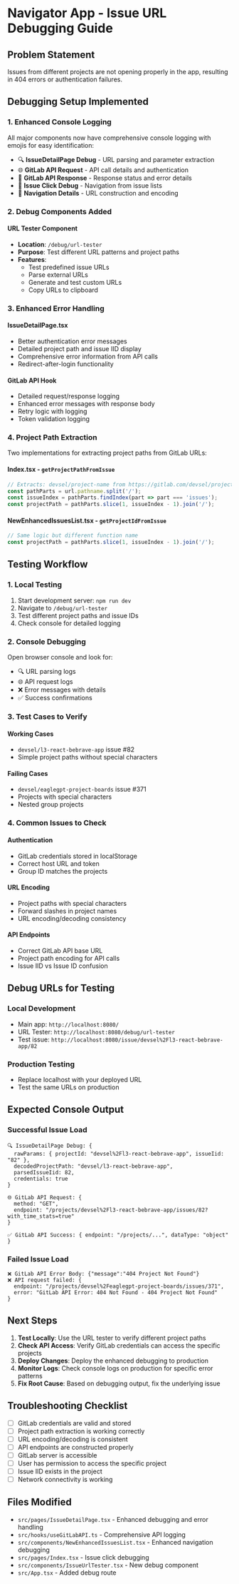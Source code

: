# Navigator App - Issue URL Debugging Guide

## Problem Statement
Issues from different projects are not opening properly in the app, resulting in 404 errors or authentication failures.

## Debugging Setup Implemented

### 1. Enhanced Console Logging
All major components now have comprehensive console logging with emojis for easy identification:

- 🔍 **IssueDetailPage Debug** - URL parsing and parameter extraction
- 🌐 **GitLab API Request** - API call details and authentication
- 📡 **GitLab API Response** - Response status and error details
- 🔗 **Issue Click Debug** - Navigation from issue lists
- 🎯 **Navigation Details** - URL construction and encoding

### 2. Debug Components Added

#### URL Tester Component
- **Location**: `/debug/url-tester`
- **Purpose**: Test different URL patterns and project paths
- **Features**:
  - Test predefined issue URLs
  - Parse external URLs
  - Generate and test custom URLs
  - Copy URLs to clipboard

### 3. Enhanced Error Handling

#### IssueDetailPage.tsx
- Better authentication error messages
- Detailed project path and issue IID display
- Comprehensive error information from API calls
- Redirect-after-login functionality

#### GitLab API Hook
- Detailed request/response logging
- Enhanced error messages with response body
- Retry logic with logging
- Token validation logging

### 4. Project Path Extraction

Two implementations for extracting project paths from GitLab URLs:

#### Index.tsx - `getProjectPathFromIssue`
```typescript
// Extracts: devsel/project-name from https://gitlab.com/devsel/project-name/-/issues/123
const pathParts = url.pathname.split('/');
const issueIndex = pathParts.findIndex(part => part === 'issues');
const projectPath = pathParts.slice(1, issueIndex - 1).join('/');
```

#### NewEnhancedIssuesList.tsx - `getProjectIdFromIssue`
```typescript
// Same logic but different function name
const projectPath = pathParts.slice(1, issueIndex - 1).join('/');
```

## Testing Workflow

### 1. Local Testing
1. Start development server: `npm run dev`
2. Navigate to `/debug/url-tester`
3. Test different project paths and issue IDs
4. Check console for detailed logging

### 2. Console Debugging
Open browser console and look for:
- 🔍 URL parsing logs
- 🌐 API request logs
- ❌ Error messages with details
- ✅ Success confirmations

### 3. Test Cases to Verify

#### Working Cases
- `devsel/l3-react-bebrave-app` issue #82
- Simple project paths without special characters

#### Failing Cases  
- `devsel/eaglegpt-project-boards` issue #371
- Projects with special characters
- Nested group projects

### 4. Common Issues to Check

#### Authentication
- GitLab credentials stored in localStorage
- Correct host URL and token
- Group ID matches the projects

#### URL Encoding
- Project paths with special characters
- Forward slashes in project names
- URL encoding/decoding consistency

#### API Endpoints
- Correct GitLab API base URL
- Project path encoding for API calls
- Issue IID vs Issue ID confusion

## Debug URLs for Testing

### Local Development
- Main app: `http://localhost:8080/`
- URL Tester: `http://localhost:8080/debug/url-tester`
- Test issue: `http://localhost:8080/issue/devsel%2Fl3-react-bebrave-app/82`

### Production Testing
- Replace localhost with your deployed URL
- Test the same URLs on production

## Expected Console Output

### Successful Issue Load
```
🔍 IssueDetailPage Debug: {
  rawParams: { projectId: "devsel%2Fl3-react-bebrave-app", issueIid: "82" },
  decodedProjectPath: "devsel/l3-react-bebrave-app",
  parsedIssueIid: 82,
  credentials: true
}

🌐 GitLab API Request: {
  method: "GET",
  endpoint: "/projects/devsel%2Fl3-react-bebrave-app/issues/82?with_time_stats=true"
}

✅ GitLab API Success: { endpoint: "/projects/...", dataType: "object" }
```

### Failed Issue Load
```
❌ GitLab API Error Body: {"message":"404 Project Not Found"}
❌ API request failed: {
  endpoint: "/projects/devsel%2Feaglegpt-project-boards/issues/371",
  error: "GitLab API Error: 404 Not Found - 404 Project Not Found"
}
```

## Next Steps

1. **Test Locally**: Use the URL tester to verify different project paths
2. **Check API Access**: Verify GitLab credentials can access the specific projects
3. **Deploy Changes**: Deploy the enhanced debugging to production
4. **Monitor Logs**: Check console logs on production for specific error patterns
5. **Fix Root Cause**: Based on debugging output, fix the underlying issue

## Troubleshooting Checklist

- [ ] GitLab credentials are valid and stored
- [ ] Project path extraction is working correctly
- [ ] URL encoding/decoding is consistent
- [ ] API endpoints are constructed properly
- [ ] GitLab server is accessible
- [ ] User has permission to access the specific project
- [ ] Issue IID exists in the project
- [ ] Network connectivity is working

## Files Modified

- `src/pages/IssueDetailPage.tsx` - Enhanced debugging and error handling
- `src/hooks/useGitLabAPI.ts` - Comprehensive API logging
- `src/components/NewEnhancedIssuesList.tsx` - Enhanced navigation debugging
- `src/pages/Index.tsx` - Issue click debugging
- `src/components/IssueUrlTester.tsx` - New debug component
- `src/App.tsx` - Added debug route
